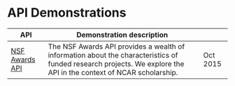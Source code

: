 # API Demonstrations

| API | Demonstration description|   |
|-----|---------------|---|
|[NSF Awards API](./nsf_awards_api)| The NSF Awards API provides a wealth of information about the characteristics of funded research projects.  We explore the API in the context of NCAR scholarship. | Oct 2015 |
